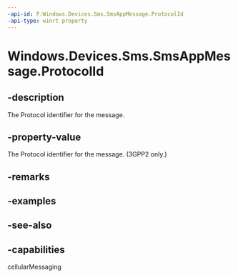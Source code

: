 ```yaml
---
-api-id: P:Windows.Devices.Sms.SmsAppMessage.ProtocolId
-api-type: winrt property
---
```


<!-- Property syntax
public int ProtocolId { get;  set; }
-->

# Windows.Devices.Sms.SmsAppMessage.ProtocolId

## -description
The Protocol identifier for the message.

## -property-value
The Protocol identifier for the message. (3GPP2 only.)

## -remarks

## -examples

## -see-also


## -capabilities
cellularMessaging